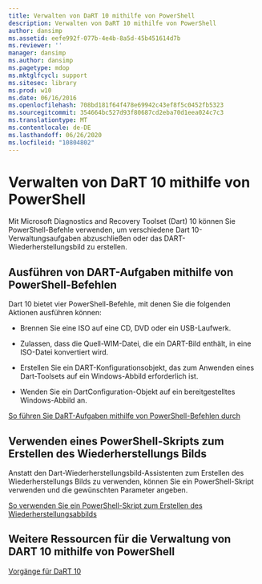 ```yaml
---
title: Verwalten von DaRT 10 mithilfe von PowerShell
description: Verwalten von DaRT 10 mithilfe von PowerShell
author: dansimp
ms.assetid: eefe992f-077b-4e4b-8a5d-45b451614d7b
ms.reviewer: ''
manager: dansimp
ms.author: dansimp
ms.pagetype: mdop
ms.mktglfcycl: support
ms.sitesec: library
ms.prod: w10
ms.date: 06/16/2016
ms.openlocfilehash: 708bd181f64f478e69942c43ef8f5c0452fb5323
ms.sourcegitcommit: 354664bc527d93f80687cd2eba70d1eea024c7c3
ms.translationtype: MT
ms.contentlocale: de-DE
ms.lasthandoff: 06/26/2020
ms.locfileid: "10804802"
---
```

# Verwalten von DaRT 10 mithilfe von PowerShell


Mit Microsoft Diagnostics and Recovery Toolset (Dart) 10 können Sie PowerShell-Befehle verwenden, um verschiedene Dart 10-Verwaltungsaufgaben abzuschließen oder das DART-Wiederherstellungsbild zu erstellen.

## Ausführen von DART-Aufgaben mithilfe von PowerShell-Befehlen


Dart 10 bietet vier PowerShell-Befehle, mit denen Sie die folgenden Aktionen ausführen können:

-   Brennen Sie eine ISO auf eine CD, DVD oder ein USB-Laufwerk.

-   Zulassen, dass die Quell-WIM-Datei, die ein DART-Bild enthält, in eine ISO-Datei konvertiert wird.

-   Erstellen Sie ein DART-Konfigurationsobjekt, das zum Anwenden eines Dart-Toolsets auf ein Windows-Abbild erforderlich ist.

-   Wenden Sie ein DartConfiguration-Objekt auf ein bereitgestelltes Windows-Abbild an.

[So führen Sie DaRT-Aufgaben mithilfe von PowerShell-Befehlen durch](how-to-perform-dart-tasks-by-using-powershell-commands-dart-10.md)

## Verwenden eines PowerShell-Skripts zum Erstellen des Wiederherstellungs Bilds


Anstatt den Dart-Wiederherstellungsbild-Assistenten zum Erstellen des Wiederherstellungs Bilds zu verwenden, können Sie ein PowerShell-Skript verwenden und die gewünschten Parameter angeben.

[So verwenden Sie ein PowerShell-Skript zum Erstellen des Wiederherstellungsabbilds](how-to-use-a-powershell-script-to-create-the-recovery-image-dart-10.md)

## Weitere Ressourcen für die Verwaltung von DART 10 mithilfe von PowerShell


[Vorgänge für DaRT 10](operations-for-dart-10.md)

 

 





